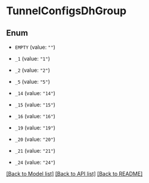 # TunnelConfigsDhGroup

## Enum


* `EMPTY` (value: `""`)

* `_1` (value: `"1"`)

* `_2` (value: `"2"`)

* `_5` (value: `"5"`)

* `_14` (value: `"14"`)

* `_15` (value: `"15"`)

* `_16` (value: `"16"`)

* `_19` (value: `"19"`)

* `_20` (value: `"20"`)

* `_21` (value: `"21"`)

* `_24` (value: `"24"`)


[[Back to Model list]](../README.md#documentation-for-models) [[Back to API list]](../README.md#documentation-for-api-endpoints) [[Back to README]](../README.md)



